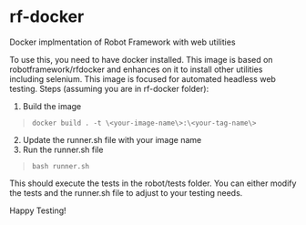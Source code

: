 # rf-docker
Docker implmentation of Robot Framework with web utilities

To use this, you need to have docker installed. This image is based on robotframework/rfdocker and enhances on it to install other utilities including selenium.
This image is focused for automated headless web testing.
Steps (assuming you are in rf-docker folder):
1. Build the image
> `docker build . -t \<your-image-name\>:\<your-tag-name\>`
2. Update the runner.sh file with your image name
3. Run the runner.sh file
> `bash runner.sh`

This should execute the tests in the robot/tests folder. You can either modify the tests and the runner.sh file to adjust to your testing needs. 

Happy Testing!
